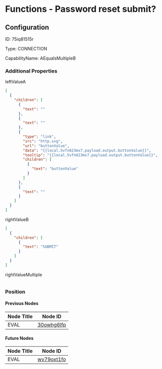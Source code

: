 # Functions - Password reset submit?
## Configuration
ID:  75iq81515r

Type: CONNECTION 

CapabilityName: AEqualsMultipleB






### Additional Properties
leftValueA
```json 
[
  {
    "children": [
      {
        "text": ""
      },
      {
        "text": ""
      },
      {
        "type": "link",
        "src": "http.svg",
        "url": "buttonValue",
        "data": "{{local.5vfn623mx7.payload.output.buttonValue}}",
        "tooltip": "{{local.5vfn623mx7.payload.output.buttonValue}}",
        "children": [
          {
            "text": "buttonValue"
          }
        ]
      },
      {
        "text": ""
      }
    ]
  }
]
```


rightValueB
```json 
[
  {
    "children": [
      {
        "text": "SUBMIT"
      }
    ]
  }
]
```


rightValueMultiple
```
```





### Position

#### Previous Nodes
| Node Title | Node ID |
| :------------- | ------------ |
| EVAL | [30owhg6lfp](./30owhg6lfp.md) | 
 
 #### Future Nodes
| Node Title | Node ID |
| :------------- | ------------ |
| EVAL |[wv79oxt1fo](./wv79oxt1fo.md) | 
